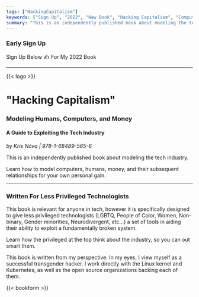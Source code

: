 ```yaml
---
tags: ["HackingCapitalism"]
keywords: ["Sign Up", "2022", "New Book", "Hacking Capitalism", "Computers", "Humans", "Money", "Exploiting", "Tech Industry"]
summary: "This is an independently published book about modeling the tech industry."
---
```


### Early Sign Up

Sign Up Below ✍ For My 2022 Book

---

{{< logo >}}

# "Hacking Capitalism"
### Modeling Humans, Computers, and Money
#### A Guide to Exploiting the Tech Industry

_by Kris Nóva  |  978-1-68489-565-6_

This is an independently published book about modeling the tech industry.

Learn how to model computers, humans, money, and their subsequent relationships for your own personal gain.


---

### Written For Less Privileged Technologists

This book is relevant for anyone in tech, however it is specifically designed to give less privileged technologists (LGBTQ, People of Color, Women, Non-binary, Gender minorities, Neurodivergent, etc...) a set of tools in aiding their ability to exploit a fundamentally broken system.

Learn how the privileged at the top think about the industry, so you can out smart them.

This book is written from my perspective.
In my eyes, I view myself as a successful transgender hacker. 
I work directly with the Linux kernel and Kubernetes, as well as the open source organizations backing each of them.

{{< bookform >}}




